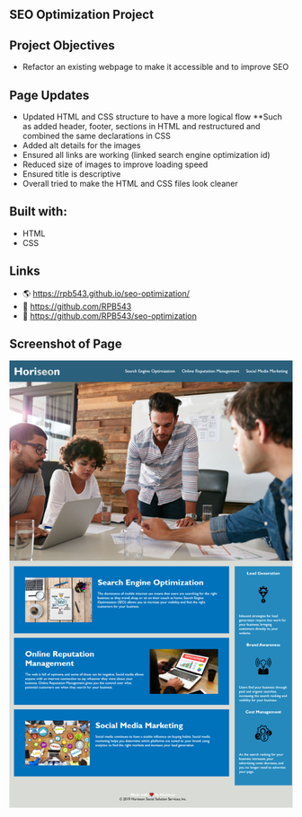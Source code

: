 ## SEO Optimization Project

## Project Objectives
* Refactor an existing webpage to make it accessible and to improve SEO

## Page Updates

* Updated HTML and CSS structure to have a more logical flow
        **Such as added header, footer, sections in HTML and restructured and combined the same declarations in CSS
* Added alt details for the images
* Ensured all links are working (linked search engine optimization id)
* Reduced size of images to improve loading speed
* Ensured title is descriptive 
* Overall tried to make the HTML and CSS files look cleaner

## Built with:
* HTML
* CSS

## Links 

* 🌎 https://rpb543.github.io/seo-optimization/
* 🎪 https://github.com/RPB543
* 🥳 https://github.com/RPB543/seo-optimization

## Screenshot of Page

![Screenshot](./assets/images/Screenshot.png) 